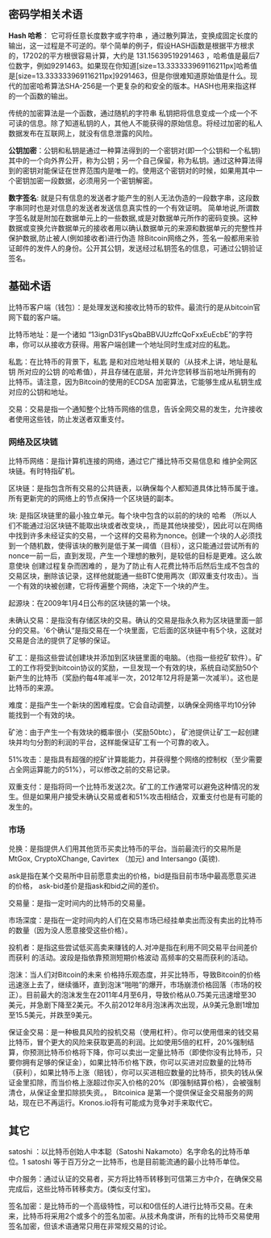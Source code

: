 ## 密码学相关术语

**Hash 哈希**： 它可将任意长度数字或字符串 ，通过散列算法，变换成固定长度的输出，这一过程是不可逆的。举个简单的例子，假设HASH函数是根据平方根求的，17202的平方根很容易计算，大约是 131.15639519291463 ，哈希值是最后7位数字，例如9291463。如果现在你知道[size=13.333333969116211px]哈希值是[size=13.333333969116211px]9291463，但是你很难知道原始值是什么。现代的加密哈希算法SHA-256是一个更复杂的和安全的版本。HASH也用来指这样的一个函数的输出。

传统的加密算法是一个函数，通过随机的字符串 私钥把将信息变成一个成一个不可读的信息。除了知道私钥的人，其他人不能获得的原始信息。将经过加密的私人数据发布在互联网上，就没有信息泄露的风险。

**公钥加密**：公钥和私钥是通过一种算法得到的一个密钥对(即一个公钥和一个私钥)其中的一个向外界公开，称为公钥；另一个自己保留，称为私钥。通过这种算法得到的密钥对能保证在世界范围内是唯一的。使用这个密钥对的时候，如果用其中一个密钥加密一段数据，必须用另一个密钥解密。

**数字签名**: 就是只有信息的发送者才能产生的别人无法伪造的一段数字串，这段数字串同时也是对信息的发送者发送信息真实性的一个有效证明。 简单地说,所谓数字签名就是附加在数据单元上的一些数据,或是对数据单元所作的密码变换。这种数据或变换允许数据单元的接收者用以确认数据单元的来源和数据单元的完整性并保护数据,防止被人(例如接收者)进行伪造 除Bitcoin网络之外，签名一般都用来验证邮件的发件人的身份。公开其公钥，发送经过私钥签名的信息，可通过公钥验证签名。


## 基础术语

比特币客户端（钱包）：是处理发送和接收比特币的软件。最流行的是从bitcoin官网下载的客户端。

比特币地址：是一个诸如 “13ignD31FysQbaBBVJUzffcQoFxxEuEcbE”的字符串，你可以从接收方获得。用客户端创建一个地址同时生成对应的私匙。

私匙：在比特币的背景下，私匙 是和对应地址相关联的（从技术上讲，地址是私钥 所对应的公钥 的哈希值），并且存储在底层，并允许您转移当前地址所拥有的比特币。请注意，因为Bitcoin的使用的ECDSA 加密算法，它能够生成从私钥生成对应的公钥和地址。

交易：交易是指一个通知整个比特币网络的信息，告诉全网交易的发生，允许接收者使用这些钱，防止发送者双重支付。

### 网络及区块链

比特币网络：是指计算机连接的网络，通过它广播比特币交易信息和 维护全网区块链。有时特指矿机。

区块链：是指包含所有交易的公共链表，以确保每个人都知道具体比特币属于谁。所有更新完的的网络上的节点保持一个区块链的副本。

块: 是指区块链里的最小独立单元。每个块中包含的以前的的块的 哈希 （所以人们不能通过沿区块链不能取出块或者改变块，，而是其他块接受），因此可以在网络中找到许多未经证实的交易，一个这样的交易称为nonce。创建一个块的人必须找到一个随机数，使得该块的散列是低于某一阈值（目标），这只能通过尝试所有的nonce一前一后，直到发现，产生一个理想的散列，是较低的目标是更难。这么故意使块 创建过程复杂而困难的 ，是为了防止有人花费比特币后然后生成不包含的交易区块，删除该记录，这样他就能通一些BTC使用两次（即双重支付攻击）。当一个有效的块被创建，它将传遍整个网络，决定下一个块的产生。

起源块：在2009年1月4日公布的区块链的第一个块。

未确认交易：是指没有存储区块的交易。确认的交易是指永久称为区块链里面一部分的交易。'6个确认“是指交易在一个块里面，它后面的区块链中有5个块，这就对交易是合法的提供了足够的保证。

矿工：是指这些尝试创建块并添加到区块链里面的电脑。（也指一些挖矿软件）。矿工的工作将受到bitcoin协议的奖励，一旦发现一个有效的块，系统自动奖励50个新产生的比特币（奖励约每4年减半一次，2012年12月将是第一次减半）。这也是比特币的来源。

难度：是指产生一个新块的困难程度。它会自动调整，以确保全网络平均10分钟能找到一个有效的块。

矿池：由于产生一个有效块的概率很小（奖励50btc）， 矿池提供让矿工一起创建块并均匀分割 ​​的利润的平台，这样能保证矿工有一个可靠的收入。

51%攻击：是指具有超强的挖矿计算能能力，并获得整个网络的控制权（至少需要占全网运算能力的51%），可以修改之前的交易记录。

双重支付：是指将同一个比特币发送2次。矿工的工作通常可以避免这种情况的发生。但是如果用户接受未确认交易或者和51%攻击相结合，双重支付也是有可能的发生的。

### 市场

兑换：是指提供人们用其他货币买卖比特币的平台。当前最流行的交易所是MtGox,  CryptoXChange, Cavirtex （加元) and Intersango (英镑).

ask是指在某个交易所中目前愿意卖出的价格，bid是指目前市场中最高愿意买进的价格， ask-bid差价是指ask和bid之间的差价。

交易量：是指一定时间内的比特币的交易量。

市场深度：是指在一定时间内的人们在交易市场已经挂单卖出而没有卖出的比特币的数量（因为没人愿意接受这些价格）。

投机者：是指这些尝试低买高卖来赚钱的人.对冲是指在利用不同交易平台间差价而获利 的活动。波段是指依靠预测短期价格波动 高频率的交易而获利的活动。

泡沫：当人们对Bitcoin的未来 价格持乐观态度，并买比特币，导致Bitcoin的价格迅速涨上去了，继续循环，直到泡沫“啪啪”的爆开，市场崩溃价格回落（市场的校正）。目前最大的泡沫发生在2011年4月至6月，导致价格从0.75美元迅速增至30美元，并急剧下降至2美元。不久前2012年8月泡沫再次出现，从9美元急剧1增加至15.5美元，并跌至9美元。

保证金交易：是一种极具风险的投机交易（使用杠杆）。你可以使用借来的钱交易比特币，冒个更大的风险来获取更高的利润。比如使用5倍的杠杆，20%强制结算，你预测比特币价格将下降，你可以卖出一定量比特币（即使你没有比特币，只要你拥有足够的保证金），如果比特币价格下跌，你可以买进对应数量的比特币（获利），如果比特币上涨（赔钱），你可以买进相应数量的比特币，损失的钱从保证金里扣除，而当价格上涨超过你买入价格的20%（即强制结算价格），会被强制清仓，从保证金里扣除损失资。， Bitcoinica 是第一个提供保证金交易服务的网站，现在已不再运行。Kronos.io将有可能成为竞争对手来取代它。


## 其它

satoshi ：以比特币创始人中本聪（Satoshi Nakamoto）名字命名的比特币单位。1 satoshi 等于百万分之一比特币，也是目前能流通的最小比特币单位。

中介服务：通过认证的交易者，买方将比特币转移到可信第三方中介，在确保交易完成后，这些比特币转移卖方。(类似支付宝)。

签名加密：是比特币的一个高级特性，可以和0信任的人进行比特币交易。在未来，比特币将采用2个或多个的签名加密。从技术角度讲，所有的比特币交易使用签名加密，但该术语通常只用在非常规交易的讨论。